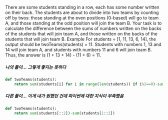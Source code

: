 There are some students standing in a row, each has some number written on their back. The students are about to divide into two teams by counting off by twos: those standing at the even positions (0-based) will go to team A, and those standing at the odd position will join the team B.
Your task is to calculate the difference between the sums of numbers written on the backs of the students that will join team A, and those written on the backs of the students that will join team B.
Example
For students = [1, 11, 13, 6, 14], the output should be
twoTeams(students) = 11.
Students with numbers 1, 13 and 14 will join team A, and students with numbers 11 and 6 will join team B. Thus, the answer is (1 + 13 + 14) - (11 + 6) = 11.
##### 나의 풀이... 그렇게 좋지는 못하다
```python
def twoTeams(students):
    return sum(students[i] for i in range(len(students)) if i%2==0)-sum(students[i] for i in range(len(students)) if i%2==1)
```
##### 다른 풀이... 이게 내가 원했던 건데 파이썬에 대한 지식이 부족했음
```python
def twoTeams(students):
    return sum(students[::2])-sum(students[1::2])
```
